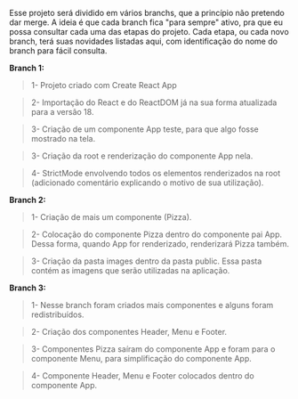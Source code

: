 Esse projeto será dividido em vários branchs, que a princípio não pretendo dar merge. A ideia é que cada branch fica "para sempre" ativo, pra que eu possa consultar cada uma das etapas do projeto.
Cada etapa, ou cada novo branch, terá suas novidades listadas aqui, com identificação do nome do branch para fácil consulta.

**Branch 1:**

> 1- Projeto criado com Create React App

> 2- Importação do React e do ReactDOM já na sua forma atualizada para a versão 18.

> 3- Criação de um componente App teste, para que algo fosse mostrado na tela.

> 3- Criação da root e renderização do componente App nela.

> 4- StrictMode envolvendo todos os elementos renderizados na root (adicionado comentário explicando o motivo de sua utilização).

**Branch 2:**

> 1- Criação de mais um componente (Pizza).

> 2- Colocação do componente Pizza dentro do componente pai App. Dessa forma, quando App for renderizado, renderizará Pizza também.

> 3- Criação da pasta images dentro da pasta public. Essa pasta contém as imagens que serão utilizadas na aplicação.

**Branch 3:**

> 1- Nesse branch foram criados mais componentes e alguns foram redistribuídos.

> 2- Criação dos componentes Header, Menu e Footer.

> 3- Componentes Pizza saíram do componente App e foram para o componente Menu, para simplificação do componente App.

> 4- Componente Header, Menu e Footer colocados dentro do componente App.
